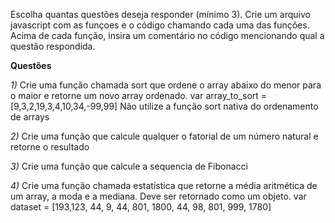 Escolha quantas questões deseja responder (mínimo 3).
Crie um arquivo javascript com as funçoes e o código chamando cada uma das funções.
Acima de cada função, insira um comentário no código mencionando qual a questão respondida.

**Questões**

*1)* Crie uma função chamada sort que ordene o array abaixo do menor para o maior e retorne um novo array ordenado.
var array_to_sort = [9,3,2,19,3,4,10,34,-99,99]
Não utilize a função sort nativa do ordenamento de arrays

*2)* Crie uma função que calcule qualquer o fatorial de um número natural e retorne o resultado

*3)* Crie uma função que calcule a sequencia de Fibonacci

*4)* Crie uma função chamada estatistica que retorne a média aritmética de um array, a moda e a mediana.
Deve ser retornado como um objeto.
var dataset = [193,123, 44, 9, 44, 801, 1800, 44, 98, 801, 999, 1780]

